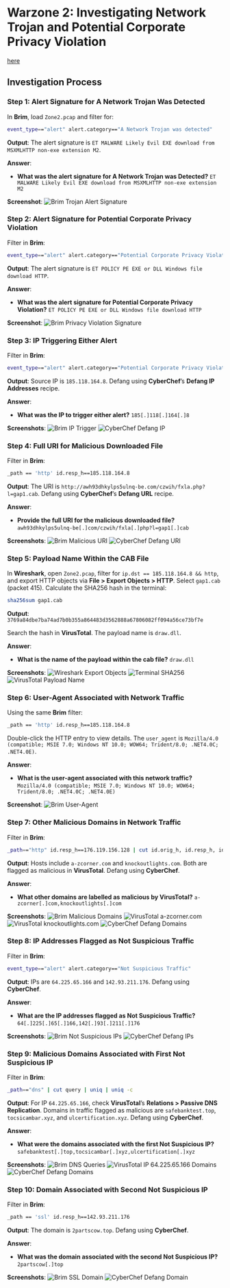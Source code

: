 # Warzone 2: Investigating Network Trojan and Potential Corporate Privacy Violation

[here](https://tryhackme.com/room/warzonetwo)

## Investigation Process

### Step 1: Alert Signature for A Network Trojan Was Detected

In **Brim**, load `Zone2.pcap` and filter for:

```bash
event_type=="alert" alert.category=="A Network Trojan was detected"
```

**Output**: The alert signature is `ET MALWARE Likely Evil EXE download from MSXMLHTTP non-exe extension M2`.

**Answer**:
- **What was the alert signature for A Network Trojan was Detected?** `ET MALWARE Likely Evil EXE download from MSXMLHTTP non-exe extension M2`

**Screenshot**:
![Brim Trojan Alert Signature](./screenshots/1.png)

### Step 2: Alert Signature for Potential Corporate Privacy Violation

Filter in **Brim**:

```bash
event_type=="alert" alert.category=="Potential Corporate Privacy Violation" | cut alert.signature
```

**Output**: The alert signature is `ET POLICY PE EXE or DLL Windows file download HTTP`.

**Answer**:
- **What was the alert signature for Potential Corporate Privacy Violation?** `ET POLICY PE EXE or DLL Windows file download HTTP`

**Screenshot**:
![Brim Privacy Violation Signature](./screenshots/2.png)

### Step 3: IP Triggering Either Alert

Filter in **Brim**:

```bash
event_type=="alert" alert.category=="Potential Corporate Privacy Violation" | cut src_ip, dest_ip
```

**Output**: Source IP is `185.118.164.8`. Defang using **CyberChef**’s **Defang IP Addresses** recipe.

**Answer**:
- **What was the IP to trigger either alert?** `185[.]118[.]164[.]8`

**Screenshots**:
![Brim IP Trigger](./screenshots/3.png)
![CyberChef Defang IP](./screenshots/4.png)

### Step 4: Full URI for Malicious Downloaded File

Filter in **Brim**:

```bash
_path == 'http' id.resp_h==185.118.164.8
```

**Output**: The URI is `http://awh93dhkylps5ulnq-be.com/czwih/fxla.php?l=gap1.cab`. Defang using **CyberChef**’s **Defang URL** recipe.

**Answer**:
- **Provide the full URI for the malicious downloaded file?** `awh93dhkylps5ulnq-be[.]com/czwih/fxla[.]php?l=gap1[.]cab`

**Screenshots**:
![Brim Malicious URI](./screenshots/5.png)
![CyberChef Defang URI](./screenshots/6.png)

### Step 5: Payload Name Within the CAB File

In **Wireshark**, open `Zone2.pcap`, filter for `ip.dst == 185.118.164.8 && http`, and export HTTP objects via **File > Export Objects > HTTP**. Select `gap1.cab` (packet 415). Calculate the SHA256 hash in the terminal:

```bash
sha256sum gap1.cab
```

**Output**: `3769a84dbe7ba74ad7b0b355a864483d3562888a67806082ff094a56ce73bf7e`

Search the hash in **VirusTotal**. The payload name is `draw.dll`.

**Answer**:
- **What is the name of the payload within the cab file?** `draw.dll`

**Screenshots**:
![Wireshark Export Objects](./screenshots/7.png)
![Terminal SHA256](./screenshots/8.png)
![VirusTotal Payload Name](./screenshots/9.png)

### Step 6: User-Agent Associated with Network Traffic

Using the same **Brim** filter:

```bash
_path == 'http' id.resp_h==185.118.164.8
```

Double-click the HTTP entry to view details. The `user_agent` is `Mozilla/4.0 (compatible; MSIE 7.0; Windows NT 10.0; WOW64; Trident/8.0; .NET4.0C; .NET4.0E)`.

**Answer**:
- **What is the user-agent associated with this network traffic?** `Mozilla/4.0 (compatible; MSIE 7.0; Windows NT 10.0; WOW64; Trident/8.0; .NET4.0C; .NET4.0E)`

**Screenshot**:
![Brim User-Agent](./screenshots/10.png)

### Step 7: Other Malicious Domains in Network Traffic

Filter in **Brim**:

```bash
_path=="http" id.resp_h==176.119.156.128 | cut id.orig_h, id.resp_h, id.resp_p, method, host, uri | uniq -c
```

**Output**: Hosts include `a-zcorner.com` and `knockoutlights.com`. Both are flagged as malicious in **VirusTotal**. Defang using **CyberChef**.

**Answer**:
- **What other domains are labelled as malicious by VirusTotal?** `a-zcorner[.]com,knockoutlights[.]com`

**Screenshots**:
![Brim Malicious Domains](./screenshots/11.png)
![VirusTotal a-zcorner.com](./screenshots/12.png)
![VirusTotal knockoutlights.com](./screenshots/13.png)
![CyberChef Defang Domains](./screenshots/14.png)

### Step 8: IP Addresses Flagged as Not Suspicious Traffic

Filter in **Brim**:

```bash
event_type=="alert" alert.category=="Not Suspicious Traffic"
```

**Output**: IPs are `64.225.65.166` and `142.93.211.176`. Defang using **CyberChef**.

**Answer**:
- **What are the IP addresses flagged as Not Suspicious Traffic?** `64[.]225[.]65[.]166,142[.]93[.]211[.]176`

**Screenshots**:
![Brim Not Suspicious IPs](./screenshots/15.png)
![CyberChef Defang IPs](./screenshots/16.png)

### Step 9: Malicious Domains Associated with First Not Suspicious IP

Filter in **Brim**:

```bash
_path=="dns" | cut query | uniq | uniq -c
```

**Output**: For IP `64.225.65.166`, check **VirusTotal**’s **Relations > Passive DNS Replication**. Domains in traffic flagged as malicious are `safebanktest.top`, `tocsicambar.xyz`, and `ulcertification.xyz`. Defang using **CyberChef**.

**Answer**:
- **What were the domains associated with the first Not Suspicious IP?** `safebanktest[.]top,tocsicambar[.]xyz,ulcertification[.]xyz`

**Screenshots**:
![Brim DNS Queries](./screenshots/17.png)
![VirusTotal IP 64.225.65.166 Domains](./screenshots/18.png)
![CyberChef Defang Domains](./screenshots/19.png)

### Step 10: Domain Associated with Second Not Suspicious IP

Filter in **Brim**:

```bash
_path == 'ssl' id.resp_h==142.93.211.176
```

**Output**: The domain is `2partscow.top`. Defang using **CyberChef**.

**Answer**:
- **What was the domain associated with the second Not Suspicious IP?** `2partscow[.]top`

**Screenshots**:
![Brim SSL Domain](./screenshots/20.png)
![CyberChef Defang Domain](./screenshots/21.png)
